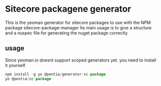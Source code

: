 # Sitecore packagene generator

This is the yeoman generator for sitecore packages to use with the NPM package sitecore-package-manager
Its main usage is to give a structure and a nuspec file for generating the nuget package correctly.

## usage
Since yeoman.io doesnt support scoped generators yet. you need to install it yourself.

```javascript
npm install -g yo @pentia/generator-sc-package 
yo @pentia/sc-package
```